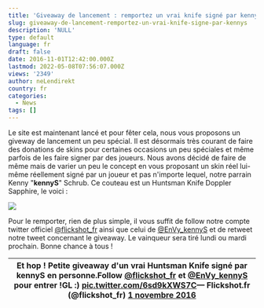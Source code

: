 ```yaml
---
title: 'Giveaway de lancement : remportez un vrai knife signé par kennyS !'
slug: giveaway-de-lancement-remportez-un-vrai-knife-signe-par-kennys
description: 'NULL'
type: default
language: fr
draft: false
date: 2016-11-01T12:42:00.000Z
lastmod: 2022-05-08T07:56:07.000Z
views: '2349'
author: neLendirekt
country: fr
categories:
  - News
tags: []
---
```

Le site est maintenant lancé et pour fêter cela, nous vous proposons un giveway de lancement un peu spécial. Il est désormais très courant de faire des donations de skins pour certaines occasions un peu spéciales et même parfois de les faire signer par des joueurs. Nous avons décidé de faire de même mais de varier un peu le concept en vous proposant un skin réel lui-même réellement signé par un joueur et pas n'importe lequel, notre parrain Kenny "**kennyS**" Schrub. Ce couteau est un Huntsman Knife Doppler Sapphire, le voici :

![](../../../../storage/images/581899582ffd9_knifekennysfull.png)

Pour le remporter, rien de plus simple, il vous suffit de follow notre compte twitter officiel [@flickshot\_fr](https://twitter.com/flickshot%5Ffr) ainsi que celui de [@EnVy\_kennyS](https://twitter.com/EnVy%5FkennyS) et de retweet notre tweet concernant le giveaway. Le vainqueur sera tiré lundi ou mardi prochain. Bonne chance à tous !

| Et hop ! Petite giveaway d'un vrai Huntsman Knife signé par kennyS en personne.Follow [@flickshot\_fr](https://twitter.com/flickshot%5Ffr) et [@EnVy\_kennyS](https://twitter.com/EnVy%5FkennyS) pour entrer !GL :) [pic.twitter.com/6sd9kXWS7C](https://t.co/6sd9kXWS7C)— Flickshot.fr (@flickshot\_fr) [1 novembre 2016](https://twitter.com/flickshot%5Ffr/status/793547932477886465) |
| ---------------------------------------------------------------------------------------------------------------------------------------------------------------------------------------------------------------------------------------------------------------------------------------------------------------------------------------------------------------------------------------- |
